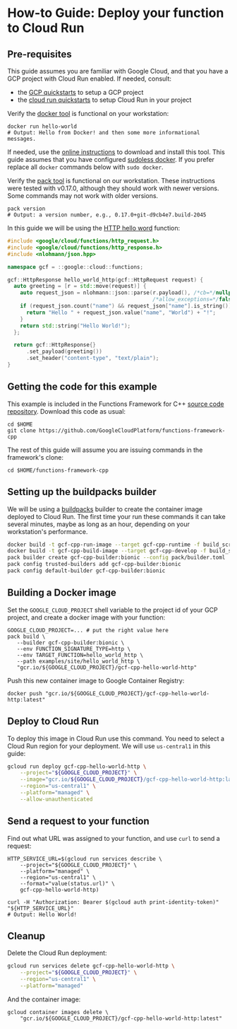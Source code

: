 # How-to Guide: Deploy your function to Cloud Run

[repository-gh]: https://github.com/GoogleCloudPlatform/functions-framework-cpp
[howto-create-container]: /examples/site/howto_create_container/README.md
[cloud-run-quickstarts]: https://cloud.google.com/run/docs/quickstarts
[gcp-quickstarts]: https://cloud.google.com/resource-manager/docs/creating-managing-projects
[buildpacks]: https://buildpacks.io
[docker]: https://docker.com/
[docker-install]: https://store.docker.com/search?type=edition&offering=community
[sudoless docker]: https://docs.docker.com/engine/install/linux-postinstall/
[pack-install]: https://buildpacks.io/docs/install-pack/
[hello-world-http]: /examples/site/hello_world_http/hello_world_http.cc

## Pre-requisites

This guide assumes you are familiar with Google Cloud, and that you have a GCP
project with Cloud Run enabled. If needed, consult:
* the [GCP quickstarts][gcp-quickstarts] to setup a GCP project
* the [cloud run quickstarts][cloud-run-quickstarts] to setup Cloud Run in your
  project

Verify the [docker tool][docker] is functional on your workstation:

```shell
docker run hello-world
# Output: Hello from Docker! and then some more informational messages.
```

If needed, use the [online instructions][docker-install] to download and install
this tool. This guide assumes that you have configured [sudoless docker]. If
you prefer replace all `docker` commands below with `sudo docker`.

Verify the [pack tool][pack-install] is functional on our workstation. These
instructions were tested with v0.17.0, although they should work with newer
versions. Some commands may not work with older versions.

```shell
pack version
# Output: a version number, e.g., 0.17.0+git-d9cb4e7.build-2045
```

In this guide we will be using the [HTTP hello word][hello-world-http] function:

```cc
#include <google/cloud/functions/http_request.h>
#include <google/cloud/functions/http_response.h>
#include <nlohmann/json.hpp>

namespace gcf = ::google::cloud::functions;

gcf::HttpResponse hello_world_http(gcf::HttpRequest request) {
  auto greeting = [r = std::move(request)] {
    auto request_json = nlohmann::json::parse(r.payload(), /*cb=*/nullptr,
                                              /*allow_exceptions=*/false);
    if (request_json.count("name") && request_json["name"].is_string()) {
      return "Hello " + request_json.value("name", "World") + "!";
    }
    return std::string("Hello World!");
  };

  return gcf::HttpResponse{}
      .set_payload(greeting())
      .set_header("content-type", "text/plain");
}
```

## Getting the code for this example

This example is included in the Functions Framework for C++
[source code repository][repository-gh]. Download this code as usual:

```shell
cd $HOME
git clone https://github.com/GoogleCloudPlatform/functions-framework-cpp
```

The rest of this guide will assume you are issuing commands in the framework's
clone:

```shell
cd $HOME/functions-framework-cpp
```

## Setting up the buildpacks builder

We will be using a [buildpacks][buildpacks] builder to create the container
image deployed to Cloud Run. The first time your run these commands it can take
several minutes, maybe as long as an hour, depending on your workstation's
performance.

```sh
docker build -t gcf-cpp-run-image --target gcf-cpp-runtime -f build_scripts/Dockerfile build_scripts
docker build -t gcf-cpp-build-image --target gcf-cpp-develop -f build_scripts/Dockerfile .
pack builder create gcf-cpp-builder:bionic --config pack/builder.toml
pack config trusted-builders add gcf-cpp-builder:bionic
pack config default-builder gcf-cpp-builder:bionic
```

## Building a Docker image

Set the `GOOGLE_CLOUD_PROJECT` shell variable to the project id of your GCP
project, and create a docker image with your function:

```shell
GOOGLE_CLOUD_PROJECT=... # put the right value here
pack build \
   --builder gcf-cpp-builder:bionic \
   --env FUNCTION_SIGNATURE_TYPE=http \
   --env TARGET_FUNCTION=hello_world_http \
   --path examples/site/hello_world_http \
   "gcr.io/${GOOGLE_CLOUD_PROJECT}/gcf-cpp-hello-world-http"
```

Push this new container image to Google Container Registry:

```shell
docker push "gcr.io/${GOOGLE_CLOUD_PROJECT}/gcf-cpp-hello-world-http:latest"
```

## Deploy to Cloud Run

To deploy this image in Cloud Run use this command. You need to select
a Cloud Run region for your deployment. We will use `us-central1` in this
guide:

```sh
gcloud run deploy gcf-cpp-hello-world-http \
    --project="${GOOGLE_CLOUD_PROJECT}" \
    --image="gcr.io/${GOOGLE_CLOUD_PROJECT}/gcf-cpp-hello-world-http:latest" \
    --region="us-central1" \
    --platform="managed" \
    --allow-unauthenticated
```

## Send a request to your function

Find out what URL was assigned to your function, and use `curl` to send a request:

```shell
HTTP_SERVICE_URL=$(gcloud run services describe \
    --project="${GOOGLE_CLOUD_PROJECT}" \
    --platform="managed" \
    --region="us-central1" \
    --format="value(status.url)" \
    gcf-cpp-hello-world-http)

curl -H "Authorization: Bearer $(gcloud auth print-identity-token)" "${HTTP_SERVICE_URL}"
# Output: Hello World!
```

## Cleanup

Delete the Cloud Run deployment:

```sh
gcloud run services delete gcf-cpp-hello-world-http \
    --project="${GOOGLE_CLOUD_PROJECT}" \
    --region="us-central1" \
    --platform="managed"
```

And the container image:

```shell
gcloud container images delete \
    "gcr.io/${GOOGLE_CLOUD_PROJECT}/gcf-cpp-hello-world-http:latest"
```
